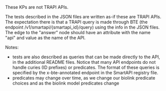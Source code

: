 These KPs are not TRAPI APIs. 

The tests described in the JSON files are written as-if these are TRAPI APIs. The expectation there is that a TRAPI query is made through BTE (the endpoint /v1/smartapi/{smartapi_id}/query) using the info in the JSON files. The edge to the "answer" node should have an attribute with the name "api" and value as the name of the API. 

Notes:
- tests are also described as queries that can be made directly to the API, in the additional README files. Notice that many API endpoints do not handle curies (ID prefixes) or predicates. The format of these queries is specified by the x-bte-annotated endpoint in the SmartAPI registry file. 
- predicates may change over time, as we change our biolink predicate choices and as the biolink model predicates change